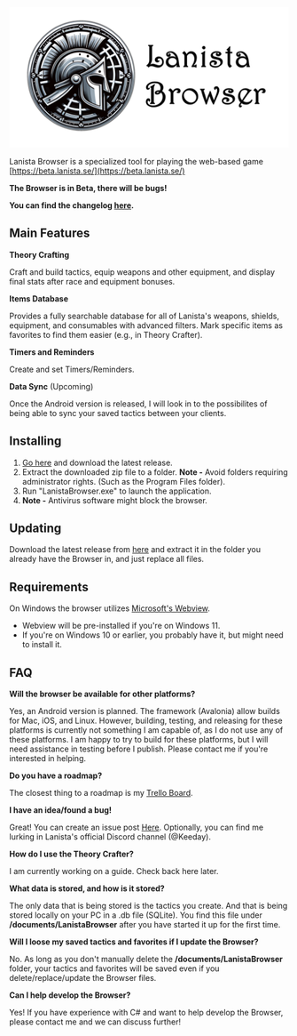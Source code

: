
![Logo](https://raw.githubusercontent.com/keeday/LanistaBrowser/main/logo.png)




Lanista Browser is a specialized tool for playing the web-based game [https://beta.lanista.se/](https://beta.lanista.se/)

**The Browser is in Beta, there will be bugs!**

**You can find the changelog [here](https://github.com/keeday/LanistaBrowser/blob/main/changelog.MD).**

## Main Features

**Theory Crafting**

Craft and build tactics, equip weapons and other equipment, and display final stats after race and equipment bonuses.

**Items Database** 

Provides a fully searchable database for all of Lanista's weapons, shields, equipment, and consumables with advanced filters. Mark specific items as favorites to find them easier (e.g., in Theory Crafter).

**Timers and Reminders**

Create and set Timers/Reminders.

**Data Sync** (Upcoming)

Once the Android version is released, I will look in to the possibilites of being able to sync your saved tactics between your clients.

## Installing

1. [Go here](https://github.com/keeday/LanistaBrowser/releases) and download the latest release.
2. Extract the downloaded zip file to a folder.  **Note -** Avoid folders requiring administrator rights. (Such as the Program Files folder).
3. Run "LanistaBrowser.exe" to launch the application.
4. **Note -** Antivirus software might block the browser.

## Updating

Download the latest release from [here](https://github.com/keeday/LanistaBrowser/releases) and extract it in the folder you already have the Browser in, and just replace all files.

## Requirements

On Windows the browser utilizes [Microsoft's Webview](https://learn.microsoft.com/en-us/microsoft-edge/webview2/).

* Webview will be pre-installed if you're on Windows 11.
* If you're on Windows 10 or earlier, you probably have it, but might need to install it.

## FAQ

**Will the browser be available for other platforms?**

Yes, an Android version is planned. The framework (Avalonia) allow builds for Mac, iOS, and Linux. However, building, testing, and releasing for these platforms is currently not something I am capable of, as I do not use any of these platforms. I am happy to try to build for these platforms, but I will need assistance in testing before I publish. Please contact me if you're interested in helping.

**Do you have a roadmap?**

The closest thing to a roadmap is my [Trello Board](https://trello.com/b/UTABzwpt/lanistabrowser).

**I have an idea/found a bug!**

Great! You can create an issue post [Here](https://github.com/keeday/LanistaBrowser/issues). Optionally, you can find me lurking in Lanista's official Discord channel (@Keeday).

**How do I use the Theory Crafter?**

I am currently working on a guide. Check back here later.

**What data is stored, and how is it stored?**

The only data that is being stored is the tactics you create. And that is being stored locally on your PC in a .db file (SQLite). You find this file under **/documents/LanistaBrowser** after you have started it up for the first time.

**Will I loose my saved tactics and favorites if I update the Browser?**

No. As long as you don't manually delete the **/documents/LanistaBrowser** folder, your tactics and favorites will be saved even if you delete/replace/update the Browser files.

**Can I help develop the Browser?**

Yes! If you have experience with C# and want to help develop the Browser, please contact me and we can discuss further!
